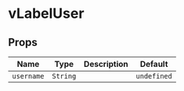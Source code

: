 # vLabelUser

## Props

| Name       | Type     | Description | Default     |
| ---------- | -------- | ----------- | ----------- |
| `username` | `String` |             | `undefined` |
